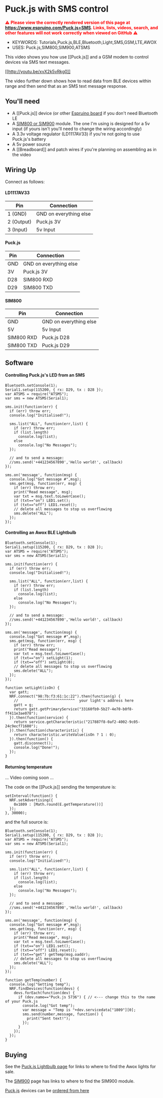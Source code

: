 <!--- Copyright (c) 2017 Gordon Williams, Pur3 Ltd. See the file LICENSE for copying permission. -->
Puck.js with SMS control
=========================

<span style="color:red">:warning: **Please view the correctly rendered version of this page at https://www.espruino.com/Puck.js+SMS. Links, lists, videos, search, and other features will not work correctly when viewed on GitHub** :warning:</span>

* KEYWORDS: Tutorials,Puck.js,BLE,Bluetooth,Light,SMS,GSM,LTE,AWOX
* USES: Puck.js,SIM800,SIM900,ATSMS

This video shows you how use [[Puck.js]] and a GSM modem
to control devices via SMS text messages.

[[http://youtu.be/xvX2k5vRkg0]]

The video further down shows how to read data from BLE devices 
within range and then send that as an SMS text message response.

You'll need
-----------

* A [[Puck.js]] device (or other [Espruino board](/Order) if you don't need Bluetooth LE
* A [SIM800 or SIM900](/SIM900) module. The one I'm using is designed for a 5v input (if yours isn't you'll need to change the wiring accordingly)
* A 3.3v voltage regulator (LD1117AV33) if you're not going to use Puck.js's battery
* A 5v power source 
* A [[Breadboard]] and patch wires if you're planning on assembling as in the video


Wiring Up
---------

Connect as follows:

#### LD1117AV33

| Pin        | Connection |
|------------|------------|
| 1 (GND)    | GND on everything else |
| 2 (Output) | Puck.js 3V |
| 3 (Input)  | 5v Input |

#### Puck.js

| Pin        | Connection |
|------------|------------|
| GND        | GND on everything else |
| 3V         | Puck.js 3V |
| D28        | SIM800 RXD |
| D29        | SIM800 TXD |

#### SIM800

| Pin        | Connection |
|------------|------------|
| GND        | GND on everything else |
| 5V         | 5v Input |
| SIM800 RXD | Puck.js D28 |
| SIM800 TXD | Puck.js D29 |


Software
--------

#### Controlling Puck.js's LED from an SMS

```
Bluetooth.setConsole(1);
Serial1.setup(115200, { rx: D29, tx : D28 });
var ATSMS = require("ATSMS");
var sms = new ATSMS(Serial1);

sms.init(function(err) {
  if (err) throw err;
  console.log("Initialised!");

  sms.list("ALL", function(err,list) {
    if (err) throw err;
    if (list.length)
      console.log(list);
    else
      console.log("No Messages");
  });

  // and to send a message: 
  //sms.send('+441234567890','Hello world!', callback)
});

sms.on('message', function(msg) {
  console.log("Got message #",msg);
  sms.get(msg, function(err, msg) {
    if (err) throw err;
    print("Read message", msg);
    var txt = msg.text.toLowerCase();
    if (txt=="on") LED1.set();
    if (txt=="off") LED1.reset();
    // delete all messages to stop us overflowing
    sms.delete("ALL");
  });
});
```

#### Controlling an Awox BLE Lightbulb

```
Bluetooth.setConsole(1);
Serial1.setup(115200, { rx: D29, tx : D28 });
var ATSMS = require("ATSMS");
var sms = new ATSMS(Serial1);

sms.init(function(err) {
  if (err) throw err;
  console.log("Initialised!");

  sms.list("ALL", function(err,list) {
    if (err) throw err;
    if (list.length)
      console.log(list);
    else
      console.log("No Messages");
  });

  // and to send a message: 
  //sms.send('+441234567890','Hello world!', callback)
});

sms.on('message', function(msg) {
  console.log("Got message #",msg);
  sms.get(msg, function(err, msg) {
    if (err) throw err;
    print("Read message");
    var txt = msg.text.toLowerCase();
    if (txt=="on") setLight(1);
    if (txt=="off") setLight(0);
    // delete all messages to stop us overflowing
    sms.delete("ALL");
  });
});

function setLight(isOn) {
  var gatt;
  NRF.connect("98:7b:f3:61:1c:22").then(function(g) {
    //         ^^^^^^^^^^^^^^^^^  your light's address here
    gatt = g;
    return gatt.getPrimaryService("33160fb9-5b27-4e70-b0f8-ff411e3ae078");
  }).then(function(service) {
    return service.getCharacteristic("217887f8-0af2-4002-9c05-24c9ecf71600");
  }).then(function(characteristic) {
    return characteristic.writeValue(isOn ? 1 : 0);
  }).then(function() {
    gatt.disconnect();
    console.log("Done!");
  });
}
```

#### Returning temperature

... Video coming soon ...

The code on the [[Puck.js]] sending the temperature is:

```
setInterval(function() {
  NRF.setAdvertising({
    0x1809 : [Math.round(E.getTemperature())]
  });
}, 30000);
```

and the full source is:

```
Bluetooth.setConsole(1);
Serial1.setup(115200, { rx: D29, tx : D28 });
var ATSMS = require("ATSMS");
var sms = new ATSMS(Serial1);

sms.init(function(err) {
  if (err) throw err;
  console.log("Initialised!");

  sms.list("ALL", function(err,list) {
    if (err) throw err;
    if (list.length)
      console.log(list);
    else
      console.log("No Messages");
  });

  // and to send a message: 
  //sms.send('+441234567890','Hello world!', callback)
});

sms.on('message', function(msg) {
  console.log("Got message #",msg);
  sms.get(msg, function(err, msg) {
    if (err) throw err;
    print("Read message", msg);
    var txt = msg.text.toLowerCase();
    if (txt=="on") LED1.set();
    if (txt=="off") LED1.reset();
    if (txt=="get") getTemp(msg.oaddr);
    // delete all messages to stop us overflowing
    sms.delete("ALL");
  });
});

function getTemp(number) {
  console.log("Getting temp");
  NRF.findDevices(function(devs) {
    devs.forEach(function(dev) {      
      if (dev.name=="Puck.js 5736") { // <--- change this to the name of your Puck.js
        console.log("Got temp");
        var message = "Temp is "+dev.servicedata["1809"][0];
        sms.send(number,message, function() {
          print("Sent text!");
        });
      }
    });
  });  
}
```

Buying
------

See the [Puck.js Lightbulb page](/Puck.js+and+Bluetooth+Lightbulbs)
for links to where to find the Awox lights for sale.

The [SIM900](/SIM900) page has links to where to find the SIM900 module.

[Puck.js](/Puck.js) devices can be [ordered from here](/Order#puckjs)
